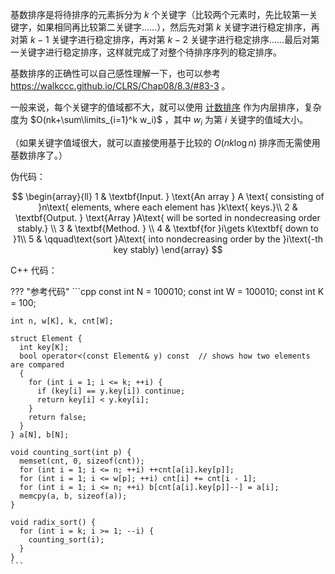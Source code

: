 基数排序是将待排序的元素拆分为 $k$ 个关键字（比较两个元素时，先比较第一关键字，如果相同再比较第二关键字……），然后先对第 $k$ 关键字进行稳定排序，再对第 $k-1$ 关键字进行稳定排序，再对第 $k-2$ 关键字进行稳定排序……最后对第一关键字进行稳定排序，这样就完成了对整个待排序序列的稳定排序。

基数排序的正确性可以自己感性理解一下，也可以参考 <https://walkccc.github.io/CLRS/Chap08/8.3/#83-3> 。

一般来说，每个关键字的值域都不大，就可以使用 [计数排序](./counting-sort.md) 作为内层排序，复杂度为 $O(nk+\sum\limits_{i=1}^k w_i)$ ，其中 $w_i$ 为第 $i$ 关键字的值域大小。

（如果关键字值域很大，就可以直接使用基于比较的 $O(nk\log n)$ 排序而无需使用基数排序了。）

伪代码：

$$
\begin{array}{ll}
1 & \textbf{Input. } \text{An array } A \text{ consisting of }n\text{ elements, where each element has }k\text{ keys.}\\
2 & \textbf{Output. } \text{Array }A\text{ will be sorted in nondecreasing order stably.} \\
3 & \textbf{Method. }  \\
4 & \textbf{for }i\gets k\textbf{ down to }1\\
5 & \qquad\text{sort }A\text{ into nondecreasing order by the }i\text{-th key stably}
\end{array}
$$

C++ 代码：

??? "参考代码"
    ```cpp
    const int N = 100010;
    const int W = 100010;
    const int K = 100;
    
    int n, w[K], k, cnt[W];
    
    struct Element {
      int key[K];
      bool operator<(const Element& y) const  // shows how two elements are compared
      {
        for (int i = 1; i <= k; ++i) {
          if (key[i] == y.key[i]) continue;
          return key[i] < y.key[i];
        }
        return false;
      }
    } a[N], b[N];
    
    void counting_sort(int p) {
      memset(cnt, 0, sizeof(cnt));
      for (int i = 1; i <= n; ++i) ++cnt[a[i].key[p]];
      for (int i = 1; i <= w[p]; ++i) cnt[i] += cnt[i - 1];
      for (int i = 1; i <= n; ++i) b[cnt[a[i].key[p]]--] = a[i];
      memcpy(a, b, sizeof(a));
    }
    
    void radix_sort() {
      for (int i = k; i >= 1; --i) {
        counting_sort(i);
      }
    }
    ```
